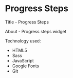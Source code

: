 # Progress Steps

Title - Progress Steps

About - Progress steps widget

Technology used:

- HTML5
- Sass
- JavaScript
- Google Fonts
- Git
